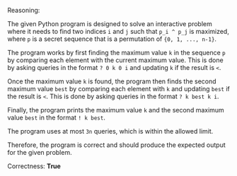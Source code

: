 Reasoning:

The given Python program is designed to solve an interactive problem where it needs to find two indices `i` and `j` such that `p_i ^ p_j` is maximized, where `p` is a secret sequence that is a permutation of `{0, 1, ..., n-1}`.

The program works by first finding the maximum value `k` in the sequence `p` by comparing each element with the current maximum value. This is done by asking queries in the format `? 0 k 0 i` and updating `k` if the result is `<`.

Once the maximum value `k` is found, the program then finds the second maximum value `best` by comparing each element with `k` and updating `best` if the result is `<`. This is done by asking queries in the format `? k best k i`.

Finally, the program prints the maximum value `k` and the second maximum value `best` in the format `! k best`.

The program uses at most `3n` queries, which is within the allowed limit.

Therefore, the program is correct and should produce the expected output for the given problem.

Correctness: **True**
